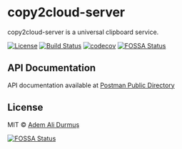 # copy2cloud-server

copy2cloud-server is a universal clipboard service.

[![License](https://img.shields.io/github/license/ademalidurmus/copy2cloud-server)](https://github.com/ademalidurmus/copy2cloud-server/blob/master/LICENSE)
[![Build Status](https://travis-ci.org/ademalidurmus/copy2cloud-server.svg?branch=master)](https://travis-ci.org/ademalidurmus/copy2cloud-server)
[![codecov](https://codecov.io/gh/ademalidurmus/copy2cloud-server/branch/master/graph/badge.svg?token=N737QM5KHP)](https://codecov.io/gh/ademalidurmus/copy2cloud-server)
[![FOSSA Status](https://app.fossa.com/api/projects/git%2Bgithub.com%2Fademalidurmus%2Fcopy2cloud-server.svg?type=shield)](https://app.fossa.com/projects/git%2Bgithub.com%2Fademalidurmus%2Fcopy2cloud-server?ref=badge_shield)

## API Documentation

API documentation available at [Postman Public Directory](https://documenter.getpostman.com/view/5001481/UVeMJj4S)

## License

MIT © [Adem Ali Durmuş](https://github.com/ademalidurmus)

[![FOSSA Status](https://app.fossa.com/api/projects/git%2Bgithub.com%2Fademalidurmus%2Fcopy2cloud-server.svg?type=large)](https://app.fossa.com/projects/git%2Bgithub.com%2Fademalidurmus%2Fcopy2cloud-server?ref=badge_large)